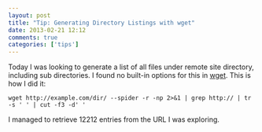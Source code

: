 ```yaml
---
layout: post
title: "Tip: Generating Directory Listings with wget"
date: 2013-02-21 12:12
comments: true
categories: ['tips']
---
```


Today I was looking to generate a list of all files under remote site directory,
including sub directories. I found no built-in options for this in
[wget](https://www.gnu.org/software/wget/). This is how I did it:

    wget http://example.com/dir/ --spider -r -np 2>&1 | grep http:// | tr -s ' ' | cut -f3 -d' '

I managed to retrieve 12212 entries from the URL I was exploring.
